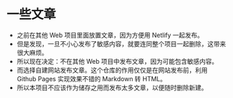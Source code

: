 # 一些文章

- 之前在其他 Web 项目里面放置文章，因为方便用 Netlify 一起发布。
- 但是发现，一旦不小心发布了敏感内容，就要连同整个项目一起删除，这带来很大麻烦。
- 所以现在决定：不在其他 Web 项目中发布文章，因为可能包含敏感内容。
- 而选择自建网站发布文章。这个仓库的作用仅仅是在网站发布前，利用 Github Pages 实现效果不错的 Markdown 转 HTML。
- 所以本项目不应该作为储存之用而发布太多文章，以便随时删除新建。
